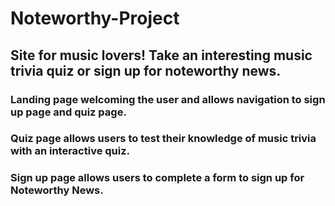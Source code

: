 # Noteworthy-Project

## Site for music lovers! Take an interesting music trivia quiz or sign up for noteworthy news.

### Landing page welcoming the user and allows navigation to sign up page and quiz page.

### Quiz page allows users to test their knowledge of music trivia with an interactive quiz.

### Sign up page allows users to complete a form to sign up for Noteworthy News. 
